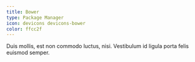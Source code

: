 ```yaml
---
title: Bower
type: Package Manager
icon: devicons devicons-bower
color: ffcc2f
---
```


Duis mollis, est non commodo luctus, nisi. Vestibulum id ligula porta felis euismod semper.
